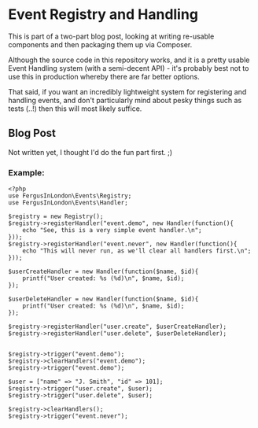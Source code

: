 # Event Registry and Handling

This is part of a two-part blog post, looking at writing re-usable components and then packaging them up via Composer.

Although the source code in this repository works, and it is a pretty usable Event Handling system (with a semi-decent API) - it's probably best not to use this in production whereby there are far better options.

That said, if you want an incredibly lightweight system for registering and handling events, and don't particularly mind about pesky things such as tests (..!) then this will most likely suffice.


## Blog Post

Not written yet, I thought I'd do the fun part first. ;)

### Example:

    <?php
    use FergusInLondon\Events\Registry;
    use FergusInLondon\Events\Handler;

    $registry = new Registry();
    $registry->registerHandler("event.demo", new Handler(function(){
	    echo "See, this is a very simple event handler.\n";
    }));
    $registry->registerHandler("event.never", new Handler(function(){
	    echo "This will never run, as we'll clear all handlers first.\n";
    }));
    
    $userCreateHandler = new Handler(function($name, $id){
		printf("User created: %s (%d)\n", $name, $id);
    });

    $userDeleteHandler = new Handler(function($name, $id){
        printf("User created: %s (%d)\n", $name, $id);
    });

    $registry->registerHandler("user.create", $userCreateHandler);
    $registry->registerHandler("user.delete", $userDeleteHandler);


	$registry->trigger("event.demo");
	$registry->clearHandlers("event.demo");
	$registry->trigger("event.demo");
    
    $user = ["name" => "J. Smith", "id" => 101];
    $registry->trigger("user.create", $user);
    $registry->trigger("user.delete", $user);

    $registry->clearHandlers();
    $registry->trigger("event.never");